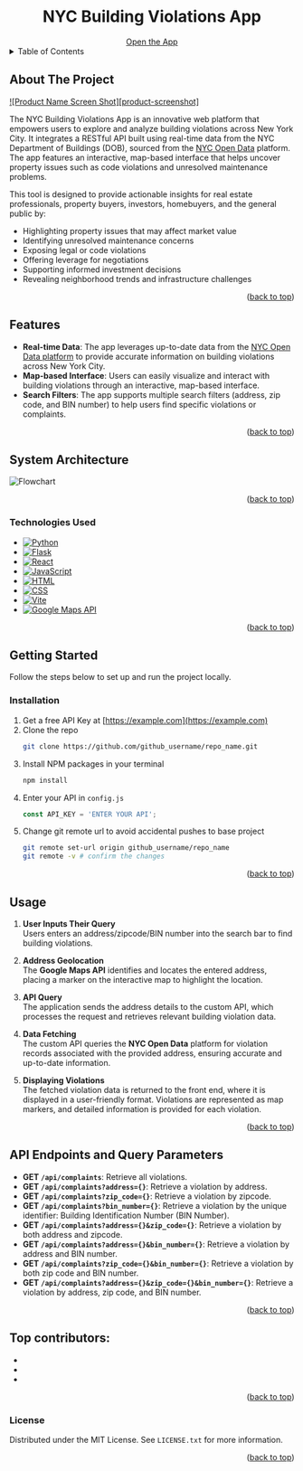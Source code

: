 <!-- Improved compatibility of back to top link: See: https://github.com/othneildrew/Best-README-Template/pull/73 -->
<a id="readme-top"></a>
<!--
*** Thanks for checking out the Best-README-Template. If you have a suggestion
*** that would make this better, please fork the repo and create a pull request
*** or simply open an issue with the tag "enhancement".
*** Don't forget to give the project a star!
*** Thanks again! Now go create something AMAZING! :D
-->



<!-- PROJECT SHIELDS -->
<!--
*** I'm using markdown "reference style" links for readability.
*** Reference links are enclosed in brackets [ ] instead of parentheses ( ).
*** See the bottom of this document for the declaration of the reference variables
*** for contributors-url, forks-url, etc. This is an optional, concise syntax you may use.
*** https://www.markdownguide.org/basic-syntax/#reference-style-links
-->
<!--
[![Contributors][contributors-shield]][contributors-url]
[![Forks][forks-shield]][forks-url]
[![Stargazers][stars-shield]][stars-url]
[![Issues][issues-shield]][issues-url]
[![MIT License][license-shield]][license-url]
[![LinkedIn][linkedin-shield]][linkedin-url]
-->

<!-- 
 PROJECT LOGO
<br />
<div align="center">
  <a href="https://github.com/github_username/repo_name">
    <img src="images/logo.png" alt="Logo" width="80" height="80">
  </a>

<h3 align="center">NYC Building Violations App</h3>

  <p align="center">
-->
<h1 align="center">NYC Building Violations App</h3>


  <!--  
    <br />
    <a href="https://github.com/github_username/repo_name"><strong>Explore the docs »</strong></a>
    <br />
    <br />
    <a href="https://github.com/github_username/repo_name">View Demo</a>
    ·
    <a href="https://github.com/github_username/repo_name/issues/new?labels=bug&template=bug-report---.md">Report Bug</a>
    ·
    <a href="https://github.com/github_username/repo_name/issues/new?labels=enhancement&template=feature-request---.md">Request Feature</a>
  </p>
</div>
-->
<div align="center">
<a href="https://github.com/MChaudhry9/Real-Estate-App">Open the App</a>
</div>


<!-- TABLE OF CONTENTS -->
<details>
  <summary>Table of Contents</summary>
  <ol>
    <li>
      <a href="#about-the-project">About The Project</a>
      <ul>
        <li><a href="#features">Features</a></li>
      </ul>
      <ul>
        <li><a href="#system-architecture">System Architecture</a></li>
      </ul>
      <ul>
        <li><a href="#technologies-used">Technologies Used</a></li>
      </ul>
    </li>
    <li>
      <a href="#getting-started">Getting Started</a>
      <ul>
        <li><a href="#installation">Installation</a></li>
      </ul>
    </li>
    <li><a href="#usage">Usage</a></li>
    <li><a href="#api-endpoints-and-query-parameters">API Endpoints and Query Parameters</a></li>
    <li><a href="#top-contributors">Top Contributors</a></li>
    <li><a href="#license">License</a></li>
  </ol>
</details>



<!-- ABOUT THE PROJECT -->
## About The Project

[![Product Name Screen Shot][product-screenshot]](https://example.com)

The NYC Building Violations App is an innovative web platform that empowers users to explore and analyze building violations across New York City. It integrates a RESTful API built using real-time data from the NYC Department of Buildings (DOB), sourced from the [NYC Open Data](https://opendata.cityofnewyork.us/) platform. The app features an interactive, map-based interface that helps uncover property issues such as code violations and unresolved maintenance problems.  

This tool is designed to provide actionable insights for real estate professionals, property buyers, investors, homebuyers, and the general public by:  

- Highlighting property issues that may affect market value  
- Identifying unresolved maintenance concerns  
- Exposing legal or code violations  
- Offering leverage for negotiations  
- Supporting informed investment decisions  
- Revealing neighborhood trends and infrastructure challenges 

<p align="right">(<a href="#readme-top">back to top</a>)</p>

## Features

- **Real-time Data**: The app leverages up-to-date data from the [NYC Open Data platform](https://opendata.cityofnewyork.us/) to provide accurate information on building violations across New York City.
- **Map-based Interface**: Users can easily visualize and interact with building violations through an interactive, map-based interface.
- **Search Filters**: The app supports multiple search filters (address, zip code, and BIN number) to help users find specific violations or complaints.

<p align="right">(<a href="#readme-top">back to top</a>)</p>

## System Architecture
![Flowchart]([https://github.com/your-username/your-repository-name/raw/main/assets/Flowchart.png](https://github.com/MChaudhry9/Real-Estate-App/blob/main/src/assets/Flowchart.png))

<p align="right">(<a href="#readme-top">back to top</a>)</p>

### Technologies Used

* [![Python](https://img.shields.io/badge/python-3776AB?style=for-the-badge&logo=python&logoColor=white)](https://www.python.org/)
* [![Flask](https://img.shields.io/badge/Flask-000000?style=for-the-badge&logo=flask&logoColor=white)](https://flask.palletsprojects.com/)
* [![React](https://img.shields.io/badge/react-20232A?style=for-the-badge&logo=react&logoColor=61DAFB)](https://reactjs.org/)
* [![JavaScript](https://img.shields.io/badge/javascript-F7DF1E?style=for-the-badge&logo=javascript&logoColor=black)](https://www.javascript.com/)
* [![HTML](https://img.shields.io/badge/HTML-E34F26?style=for-the-badge&logo=html5&logoColor=white)](https://developer.mozilla.org/en-US/docs/Web/HTML)
* [![CSS](https://img.shields.io/badge/css-1572B6?style=for-the-badge&logo=css3&logoColor=white)](https://developer.mozilla.org/en-US/docs/Web/CSS)
* [![Vite](https://img.shields.io/badge/Vite-646CFF?style=for-the-badge&logo=vite&logoColor=white)](https://vitejs.dev/)
* [![Google Maps API](https://img.shields.io/badge/Google_Maps_API-4285F4?style=for-the-badge&logo=google-maps&logoColor=white)](https://developers.google.com/maps)






<p align="right">(<a href="#readme-top">back to top</a>)</p>



<!-- GETTING STARTED -->
## Getting Started

Follow the steps below to set up and run the project locally.

### Installation

1. Get a free API Key at [https://example.com](https://example.com)
2. Clone the repo
   ```sh
   git clone https://github.com/github_username/repo_name.git
   ```
3. Install NPM packages in your terminal
   ```sh
   npm install
   ```
4. Enter your API in `config.js`
   ```js
   const API_KEY = 'ENTER YOUR API';
   ```
5. Change git remote url to avoid accidental pushes to base project
   ```sh
   git remote set-url origin github_username/repo_name
   git remote -v # confirm the changes
   ```

<p align="right">(<a href="#readme-top">back to top</a>)</p>



<!-- USAGE EXAMPLES -->
## Usage


1. **User Inputs Their Query**  
   Users enters an address/zipcode/BIN number into the search bar to find building violations.

2. **Address Geolocation**  
   The **Google Maps API** identifies and locates the entered address, placing a marker on the interactive map to highlight the location.

3. **API Query**  
   The application sends the address details to the custom API, which processes the request and retrieves relevant building violation data.

4. **Data Fetching**  
   The custom API queries the **NYC Open Data** platform for violation records associated with the provided address, ensuring accurate and up-to-date information.

5. **Displaying Violations**  
   The fetched violation data is returned to the front end, where it is displayed in a user-friendly format. Violations are represented as map markers, and detailed information is provided for each violation.

<p align="right">(<a href="#readme-top">back to top</a>)</p>



## API Endpoints and Query Parameters

- **GET `/api/complaints`**: Retrieve all violations.
- **GET `/api/complaints?address={}`**: Retrieve a violation by address.
- **GET `/api/complaints?zip_code={}`**: Retrieve a violation by zipcode.
- **GET `/api/complaints?bin_number={}`**: Retrieve a violation by the unique identifier: Building Identification Number (BIN Number).
- **GET `/api/complaints?address={}&zip_code={}`**: Retrieve a violation by both address and zipcode.
- **GET `/api/complaints?address={}&bin_number={}`**: Retrieve a violation by address and BIN number.
- **GET `/api/complaints?zip_code={}&bin_number={}`**: Retrieve a violation by both zip code and BIN number.
- **GET `/api/complaints?address={}&zip_code={}&bin_number={}`**: Retrieve a violation by address, zip code, and BIN number.



<p align="right">(<a href="#readme-top">back to top</a>)</p>

## Top contributors:

-
-
-

<p align="right">(<a href="#readme-top">back to top</a>)</p>


<!-- LICENSE -->
### License

Distributed under the MIT License. See `LICENSE.txt` for more information.

<p align="right">(<a href="#readme-top">back to top</a>)</p>
